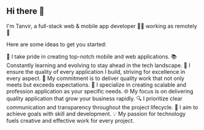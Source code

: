 ## Hi there 👋


I'm Tanvir, a full-stack web & mobile app developer 👨‍💻 working as remotely 🚀

Here are some ideas to get you started:

🔭 I take pride in creating top-notch mobile and web applications.
📚 Constantly learning and evolving to stay ahead in the tech landscape.
💯 I ensure the quality of every application I build, striving for excellence in every aspect.
🌟 My commitment is to deliver quality work that not only meets but exceeds expectations.
🚀 I specialize in creating scalable and profession application as your specific needs.
🌐 My focus is on delivering quality application that grow your business rapidly.
🔍 I prioritize clear communication and transparency throughout the project lifecycle.
🎯 I aim to achieve goals with skill and development.
💡 My passion for technology fuels creative and effective work for every project.


